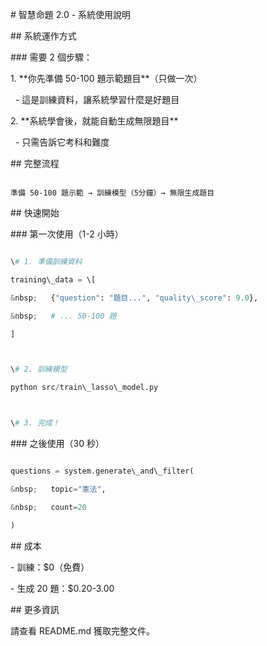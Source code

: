 \# 智慧命題 2.0 - 系統使用說明



\## 系統運作方式



\### 需要 2 個步驟：



1\. \*\*你先準備 50-100 題示範題目\*\*（只做一次）

&nbsp;  - 這是訓練資料，讓系統學習什麼是好題目



2\. \*\*系統學會後，就能自動生成無限題目\*\*

&nbsp;  - 只需告訴它考科和難度



\## 完整流程

```

準備 50-100 題示範 → 訓練模型（5分鐘）→ 無限生成題目

```



\## 快速開始



\### 第一次使用（1-2 小時）

```python

\# 1. 準備訓練資料

training\_data = \[

&nbsp;   {"question": "題目...", "quality\_score": 9.0},

&nbsp;   # ... 50-100 題

]



\# 2. 訓練模型

python src/train\_lasso\_model.py



\# 3. 完成！

```



\### 之後使用（30 秒）

```python

questions = system.generate\_and\_filter(

&nbsp;   topic="憲法", 

&nbsp;   count=20

)

```



\## 成本



\- 訓練：$0（免費）

\- 生成 20 題：$0.20-3.00



\## 更多資訊



請查看 README.md 獲取完整文件。

